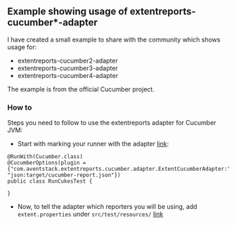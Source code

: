 ## Example showing usage of extentreports-cucumber*-adapter

I have created a small example to share with the community which shows usage for:

* extentreports-cucumber2-adapter
* extentreports-cucumber3-adapter
* extentreports-cucumber4-adapter

The example is from the official Cucumber project.

### How to

Steps you need to follow to use the extentreports adapter for Cucumber JVM:

* Start with marking your runner with the adapter [link](https://github.com/foursyth/extentreports-cucumberN-example/blob/master/src/test/java/cucumber/examples/java/calculator/RunCukesTest.java):

```
@RunWith(Cucumber.class)
@CucumberOptions(plugin = {"com.aventstack.extentreports.cucumber.adapter.ExtentCucumberAdapter:", "json:target/cucumber-report.json"})
public class RunCukesTest {
    
}
```

* Now, to tell the adapter which reporters you will be using, add `extent.properties` under `src/test/resources/` [link](https://github.com/foursyth/extentreports-cucumberN-example/blob/master/src/test/resources/extent.properties)
